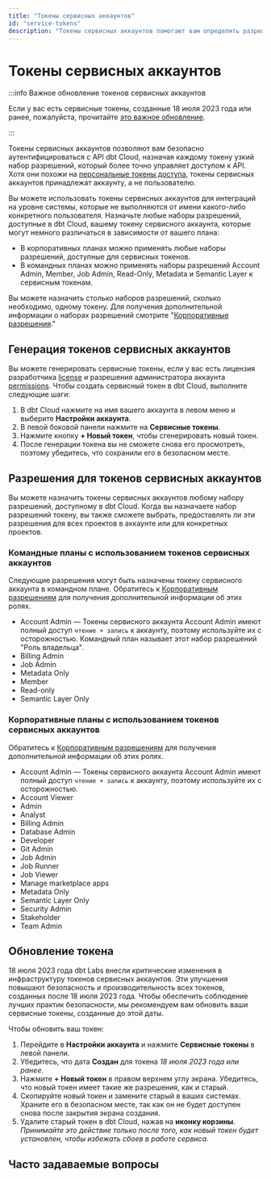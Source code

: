```yaml
---
title: "Токены сервисных аккаунтов"
id: "service-tokens"
description: "Токены сервисных аккаунтов помогают вам определить разрешения для обеспечения доступа к вашему аккаунту dbt Cloud и его проектам."
---
```


# Токены сервисных аккаунтов <Lifecycle status="team,enterprise"/>

:::info Важное обновление токенов сервисных аккаунтов

Если у вас есть сервисные токены, созданные 18 июля 2023 года или ранее, пожалуйста, прочитайте [это важное обновление](/docs/dbt-cloud-apis/service-tokens#service-token-update).

:::

Токены сервисных аккаунтов позволяют вам безопасно аутентифицироваться с API dbt Cloud, назначая каждому токену узкий набор разрешений, который более точно управляет доступом к API. Хотя они похожи на [персональные токены доступа](user-tokens), токены сервисных аккаунтов принадлежат аккаунту, а не пользователю.

Вы можете использовать токены сервисных аккаунтов для интеграций на уровне системы, которые не выполняются от имени какого-либо конкретного пользователя. Назначьте любые наборы разрешений, доступные в dbt Cloud, вашему токену сервисного аккаунта, которые могут немного различаться в зависимости от вашего плана:

* В корпоративных планах можно применять любые наборы разрешений, доступные для сервисных токенов.
* В командных планах можно применять наборы разрешений Account Admin, Member, Job Admin, Read-Only, Metadata и Semantic Layer к сервисным токенам.

Вы можете назначить столько наборов разрешений, сколько необходимо, одному токену. Для получения дополнительной информации о наборах разрешений смотрите "[Корпоративные разрешения](/docs/cloud/manage-access/enterprise-permissions)."

## Генерация токенов сервисных аккаунтов

Вы можете генерировать сервисные токены, если у вас есть лицензия разработчика [license](/docs/cloud/manage-access/seats-and-users) и разрешения администратора аккаунта [permissions](/docs/cloud/manage-access/about-user-access#permission-sets). Чтобы создать сервисный токен в dbt Cloud, выполните следующие шаги:

1. В dbt Cloud нажмите на имя вашего аккаунта в левом меню и выберите **Настройки аккаунта**.
2. В левой боковой панели нажмите на **Сервисные токены**.
3. Нажмите кнопку **+ Новый токен**, чтобы сгенерировать новый токен.
4. После генерации токена вы не сможете снова его просмотреть, поэтому убедитесь, что сохранили его в безопасном месте.

## Разрешения для токенов сервисных аккаунтов

Вы можете назначить токены сервисных аккаунтов любому набору разрешений, доступному в dbt Cloud. Когда вы назначаете набор разрешений токену, вы также сможете выбрать, предоставлять ли эти разрешения для всех проектов в аккаунте или для конкретных проектов.

### Командные планы с использованием токенов сервисных аккаунтов

Следующие разрешения могут быть назначены токену сервисного аккаунта в командном плане. Обратитесь к [Корпоративным разрешениям](/docs/cloud/manage-access/enterprise-permissions) для получения дополнительной информации об этих ролях.

- Account Admin &mdash; Токены сервисного аккаунта Account Admin имеют полный доступ `чтение + запись` к аккаунту, поэтому используйте их с осторожностью. Командный план называет этот набор разрешений "Роль владельца".
- Billing Admin
- Job Admin 
- Metadata Only
- Member
- Read-only 
- Semantic Layer Only 

### Корпоративные планы с использованием токенов сервисных аккаунтов

Обратитесь к [Корпоративным разрешениям](/docs/cloud/manage-access/enterprise-permissions) для получения дополнительной информации об этих ролях.

- Account Admin &mdash; Токены сервисного аккаунта Account Admin имеют полный доступ `чтение + запись` к аккаунту, поэтому используйте их с осторожностью. 
- Account Viewer
- Admin
- Analyst
- Billing Admin
- Database Admin
- Developer
- Git Admin
- Job Admin
- Job Runner
- Job Viewer
- Manage marketplace apps
- Metadata Only 
- Semantic Layer Only 
- Security Admin
- Stakeholder
- Team Admin

## Обновление токена

18 июля 2023 года dbt Labs внесли критические изменения в инфраструктуру токенов сервисных аккаунтов. Эти улучшения повышают безопасность и производительность всех токенов, созданных после 18 июля 2023 года. Чтобы обеспечить соблюдение лучших практик безопасности, мы рекомендуем вам обновить ваши сервисные токены, созданные до этой даты.

Чтобы обновить ваш токен:
1. Перейдите в **Настройки аккаунта** и нажмите **Сервисные токены** в левой панели.
2. Убедитесь, что дата **Создан** для токена _18 июля 2023 года или ранее_. 
    <Lightbox src="/img/docs/dbt-cloud/cloud-configuring-dbt-cloud/service-token-date.png" title="Дата создания сервисного токена"/>
3. Нажмите **+ Новый токен** в правом верхнем углу экрана. Убедитесь, что новый токен имеет такие же разрешения, как и старый.
4. Скопируйте новый токен и замените старый в ваших системах. Храните его в безопасном месте, так как он не будет доступен снова после закрытия экрана создания.
5. Удалите старый токен в dbt Cloud, нажав на **иконку корзины**. _Принимайте это действие только после того, как новый токен будет установлен, чтобы избежать сбоев в работе сервиса_.

## Часто задаваемые вопросы
<FAQ path="Troubleshooting/ip-restrictions" />